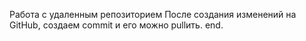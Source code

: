 Работа с удаленным репозиторием
После создания изменений на GitHub, создаем commit и его можно pullить.
end.
